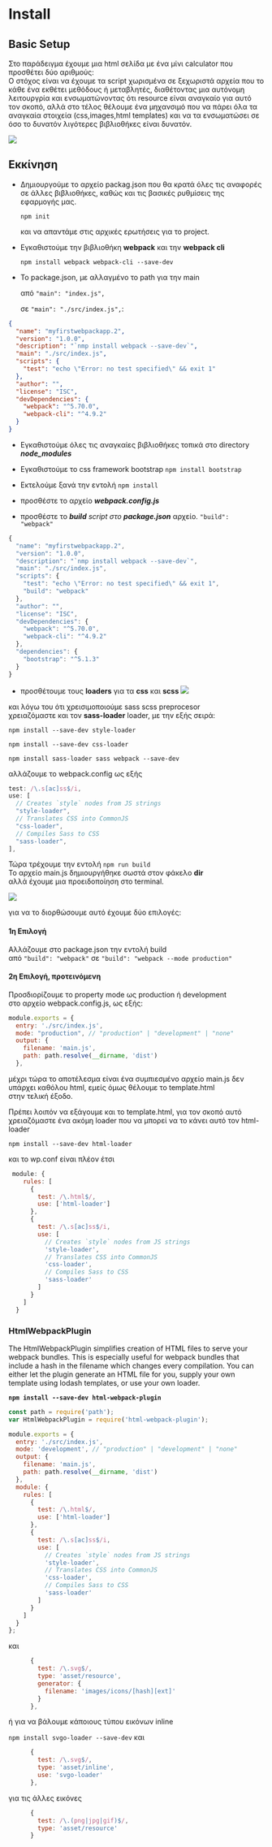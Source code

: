 # Install

## Basic Setup

Στο παράδειγμα έχουμε μια html σελίδα με ένα μίνι calculator που προσθέτει δύο αριθμούς:    
O στόχος είναι να έχουμε τα script χωρισμένα σε ξεχωριστά αρχεία που το κάθε ένα εκθέτει
μεθόδους ή μεταβλητές, διαθέτοντας μια αυτόνομη λειτουργρία και ενσωματώνοντας ότι resource είναι αναγκαίο για αυτό τον σκοπό, αλλά στο τέλος θέλουμε ένα μηχανσιμό που να πάρει όλα τα αναγκαία στοιχεία (css,images,html templates) και να τα ενσωματώσει σε όσο το δυνατόν λιγότερες βιβλιοθήκες είναι δυνατόν.

![](./doc/index.png)

## Εκκίνηση
- Δημιουργούμε το αρχείο packag.json  που θα κρατά όλες τις αναφορές σε άλλες βιβλιοθήκες, 
  καθώς και τις βασικές ρυθμίσεις της εφαρμογής μας.

  `npm init`

  και να απαντάμε στις αρχικές ερωτήσεις για το project.

- Εγκαθιστούμε την βιβλιοθήκη **webpack** και την **webpack cli**

  `npm install webpack webpack-cli --save-dev`


- Το package.json, με αλλαγμένο το path για την main 

  από `"main": "index.js",` 

  σε `"main": "./src/index.js",`:

```json
{
  "name": "myfirstwebpackapp.2",
  "version": "1.0.0",
  "description": "`nmp install webpack --save-dev`",
  "main": "./src/index.js",
  "scripts": {
    "test": "echo \"Error: no test specified\" && exit 1"
  },
  "author": "",
  "license": "ISC",
  "devDependencies": {
    "webpack": "^5.70.0",
    "webpack-cli": "^4.9.2"
  }
}
```
- Εγκαθιστούμε όλες τις αναγκαίες βιβλιοθήκες τοπικά
στο directory ***node_modules***

- Εγκαθιστούμε το css framework bootstrap
`npm install bootstrap`

- Εκτελούμε ξανά την εντολή
`npm install`

- προσθέστε το αρχείο ***webpack.config.js***

- προσθέστε το ***build** script στο **package.json*** αρχείο.
   `"build": "webpack"`
```js
{
  "name": "myfirstwebpackapp.2",
  "version": "1.0.0",
  "description": "`nmp install webpack --save-dev`",
  "main": "./src/index.js",
  "scripts": {
    "test": "echo \"Error: no test specified\" && exit 1",
    "build": "webpack"
  },
  "author": "",
  "license": "ISC",
  "devDependencies": {
    "webpack": "^5.70.0",
    "webpack-cli": "^4.9.2"
  },
  "dependencies": {
    "bootstrap": "^5.1.3"
  }
}
```
- προσθέτουμε τους **loaders** για τα **css** και **scss**
![](./doc/wpcf-01.png)

και λόγω του ότι χρεισιμοποιούμε sass scss preprocesor  
χρειαζόμαστε και τον **sass-loader** loader, με την εξής σειρά:

`npm install --save-dev style-loader`

`npm install --save-dev css-loader`

`npm install sass-loader sass webpack --save-dev`

αλλάζουμε το webpack.config ως εξής

```js
test: /\.s[ac]ss$/i,
use: [
  // Creates `style` nodes from JS strings
  "style-loader",
  // Translates CSS into CommonJS
  "css-loader",
  // Compiles Sass to CSS
  "sass-loader",
],
```

Τώρα τρέχουμε την εντολή `npm run build`  
Το αρχείο main.js δημιουργήθηκε σωστά στον φάκελο **dir**  
αλλά έχουμε μια προειδοποίηση στο terminal.

![](./doc/wpcf-02.png)

για να το διορθώσουμε αυτό έχουμε δύο επιλογές:  

#### 1η Επιλογή
Αλλάζουμε στο package.json την εντολή build  
από `"build": "webpack"` σε `"build": "webpack --mode production"`

#### 2η Επιλογή, προτεινόμενη
Προσδιορίζουμε το property mode ως production ή development  
στο αρχείο webpack.config.js, ως εξής:

```js
module.exports = {
  entry: './src/index.js',
  mode: "production", // "production" | "development" | "none"
  output: {
    filename: 'main.js',
    path: path.resolve(__dirname, 'dist')
  },
```
μέχρι τώρα το αποτέλεσμα είναι ένα συμπιεσμένο αρχείο main.js
δεν υπάρχει καθόλου html, εμείς όμως θέλουμε το template.html  
στην τελική έξοδο.

Πρέπει λοιπόν να εξάγουμε και το template.html, για τον σκοπό αυτό  
χρειαζόμαστε ένα ακόμη loader που να μπορεί να το κάνει αυτό τον html-loader

`npm install --save-dev html-loader`

και το wp.conf είναι πλέον έτσι

```js
 module: {
    rules: [
      {
        test: /\.html$/,
        use: ['html-loader']
      },
      {
        test: /\.s[ac]ss$/i,
        use: [
          // Creates `style` nodes from JS strings
          'style-loader',
          // Translates CSS into CommonJS
          'css-loader',
          // Compiles Sass to CSS
          'sass-loader'
        ]
      }
    ]
  }
```  

### HtmlWebpackPlugin

The HtmlWebpackPlugin simplifies creation of HTML files to serve your webpack bundles. This is especially useful for webpack bundles that include a hash in the filename which changes every compilation. You can either let the plugin generate an HTML file for you, supply your own template using lodash templates, or use your own loader.

**`npm install --save-dev html-webpack-plugin`**

```js
const path = require('path');
var HtmlWebpackPlugin = require('html-webpack-plugin');

module.exports = {
  entry: './src/index.js',
  mode: 'development', // "production" | "development" | "none"
  output: {
    filename: 'main.js',
    path: path.resolve(__dirname, 'dist')
  },
  module: {
    rules: [
      {
        test: /\.html$/,
        use: ['html-loader']
      },
      {
        test: /\.s[ac]ss$/i,
        use: [
          // Creates `style` nodes from JS strings
          'style-loader',
          // Translates CSS into CommonJS
          'css-loader',
          // Compiles Sass to CSS
          'sass-loader'
        ]
      }
    ]
  }
};
```

και 
```js
      {
        test: /\.svg$/,
        type: 'asset/resource',
        generator: {
          filename: 'images/icons/[hash][ext]'
        }
      },
```
ή για να βάλουμε κάποιους τύπου εικόνων inline

`npm install svgo-loader --save-dev`
και
```js
      {
        test: /\.svg$/,
        type: 'asset/inline',
        use: 'svgo-loader'
      },
```
για τις άλλες εικόνες

```js
      {
        test: /\.(png|jpg|gif)$/,
        type: 'asset/resource'
      }
```      
